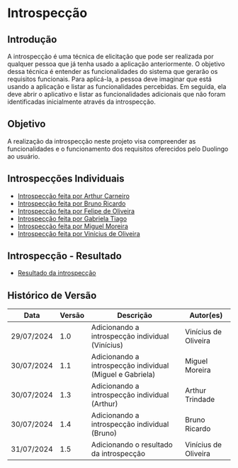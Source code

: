 # Introspecção

## Introdução

A introspecção é uma técnica de elicitação que pode ser realizada por qualquer pessoa que já tenha usado a aplicação anteriormente. O objetivo dessa técnica é entender as funcionalidades do sistema que gerarão os requisitos funcionais. Para aplicá-la, a pessoa deve imaginar que está usando a aplicação e listar as funcionalidades percebidas. Em seguida, ela deve abrir o aplicativo e listar as funcionalidades adicionais que não foram identificadas inicialmente através da introspecção.

## Objetivo

A realização da introspecção neste projeto visa compreender as funcionalidades e o funcionamento dos requisitos oferecidos pelo Duolingo ao usuário.

## Introspecções Individuais
- [Introspecção feita por Arthur Carneiro](./introspeccaoIndividual/introspeccao_arthur.md)
- [Introspecção feita por Bruno Ricardo](./introspeccaoIndividual/introspeccao_bruno.md)
- [Introspecção feita por Felipe de Oliveira](./introspeccaoIndividual/instrospeccao_felipe.md)
- [Introspecção feita por Gabriela Tiago](./introspeccaoIndividual/introspeccao_gabriela.md)
- [Introspecção feita por Miguel Moreira](./introspeccaoIndividual/introspeccao_miguel.md)
- [Introspecção feita por Vinícius de Oliveira](./introspeccaoIndividual/introspeccao_Vinicius.md)
  
## Introspecção - Resultado
- [Resultado da introspecção](./introspeccaoIndividual/introspeccao_resultado.md)

## Histórico de Versão
| Data | Versão | Descrição | Autor(es) |
| ---- | ------ | --------- | --------- |
| 29/07/2024 | 1.0 | Adicionando a introspecção individual (Vinícius) | Vinícius de Oliveira |
| 30/07/2024 | 1.1 | Adicionando a introspecção individual (Miguel e Gabriela) | Miguel Moreira |
| 30/07/2024 | 1.3 | Adicionando a introspecção individual (Arthur) | Arthur Trindade |
| 30/07/2024 | 1.4 | Adicionando a introspecção individual (Bruno) | Bruno Ricardo |
| 31/07/2024 | 1.5 | Adicionando o resultado da introspecção | Vinícius de Oliveira |